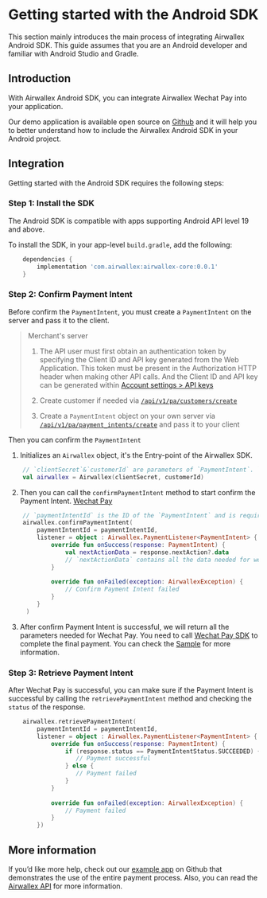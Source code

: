 # Getting started with the Android SDK
This section mainly introduces the main process of integrating Airwallex Android SDK. This guide assumes that you are an Android developer and familiar with Android Studio and Gradle.

## Introduction
With Airwallex Android SDK, you can integrate Airwallex Wechat Pay into your application.

Our demo application is available open source on [Github](https://github.com/airwallex/airwallex-payment-android) and it will help you to better understand how to include the Airwallex Android SDK in your Android project.

## Integration 
Getting started with the Android SDK requires the following steps:

### Step 1: Install the SDK
The Android SDK is compatible with apps supporting Android API level 19 and above.

To install the SDK, in your app-level `build.gradle`, add the following:

```groovy
    dependencies {
        implementation 'com.airwallex:airwallex-core:0.0.1'
    }
```

### Step 2: Confirm Payment Intent
Before confirm the `PaymentIntent`, you must create a `PaymentIntent` on the server and pass it to the client.

> Merchant's server
>1. The API user must first obtain an authentication token by specifying the Client ID and API key generated from the Web Application. This token must be present in the Authorization HTTP header when making other API calls.
And the Client ID and API key can be generated within [Account settings > API keys](https://www.airwallex.com/app/settings/api)
>
>2. Create customer if needed via [`/api/v1/pa/customers/create`](https://www.airwallex.com/docs/api#/Payment_Acceptance/Customers/_api_v1_pa_customers_create/post)
>
>3. Create a `PaymentIntent` object on your own server via [`/api/v1/pa/payment_intents/create`](https://www.airwallex.com/docs/api#/Payment_Acceptance/Payment_Intents/_api_v1_pa_payment_intents_create/post) and pass it to your client

Then you can confirm the `PaymentIntent`

1. Initializes an `Airwallex` object, it's the Entry-point of the Airwallex SDK.

```kotlin
    // `clientSecret`&`customerId` are parameters of `PaymentIntent`. `clientSecret` is required, `customerId` is optional.
    val airwallex = Airwallex(clientSecret, customerId)
```

2. Then you can call the `confirmPaymentIntent` method to start confirm the Payment Intent. 
[Wechat Pay](https://pay.weixin.qq.com/wiki/doc/api/app/app.php?chapter=8_1)
```kotlin
    // `paymentIntentId` is the ID of the `PaymentIntent` and is required.
    airwallex.confirmPaymentIntent(
        paymentIntentId = paymentIntentId,
        listener = object : Airwallex.PaymentListener<PaymentIntent> {
            override fun onSuccess(response: PaymentIntent) {
                val nextActionData = response.nextAction?.data
                // `nextActionData` contains all the data needed for wechat pay, then you need to send `nextActionData` to wechat sdk.
            }
                
            override fun onFailed(exception: AirwallexException) {
                // Confirm Payment Intent failed
            }  
        }
     )
```
3. After confirm Payment Intent is successful, we will return all the parameters needed for Wechat Pay. You need to call [Wechat Pay SDK](https://pay.weixin.qq.com/wiki/doc/api/app/app.php?chapter=8_1) to complete the final payment. You can check the [Sample](https://github.com/airwallex/airwallex-payment-android/blob/wechat) for more information.

### Step 3: Retrieve Payment Intent

After Wechat Pay is successful, you can make sure if the Payment Intent is successful by calling the `retrievePaymentIntent` method and checking the `status` of the response.
```kotlin
    airwallex.retrievePaymentIntent(
        paymentIntentId = paymentIntentId,
        listener = object : Airwallex.PaymentListener<PaymentIntent> {
            override fun onSuccess(response: PaymentIntent) {
                if (response.status == PaymentIntentStatus.SUCCEEDED) {
                   // Payment successful
                } else {
                   // Payment failed
                }
            }
    
            override fun onFailed(exception: AirwallexException) {
                // Payment failed
            }
        })
```

## More information
If you’d like more help, check out our [example app](https://github.com/airwallex/airwallex-payment-android/blob/wechat) on Github that demonstrates the use of the entire payment process. Also, you can read the [Airwallex API](https://www.airwallex.com/docs/api#/Introduction) for more information.